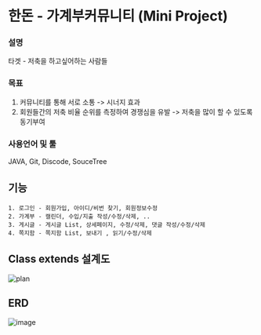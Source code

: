 # 한돈 - 가계부커뮤니티 (Mini Project)


### 설명 
타겟 - 저축을 하고싶어하는 사람들

### 목표 

1. 커뮤니티를 통해 서로 소통 -> 시너지 효과
2. 회원들간의 저축 비율 순위를 측정하여 경쟁심을 유발 -> 저축을 많이 할 수 있도록 동기부여

### 사용언어 및 툴
JAVA, Git, Discode, SouceTree

## 기능
```
1. 로그인 - 회원가입, 아이디/비번 찾기, 회원정보수정
2. 가계부 - 캘린더, 수입/지출 작성/수정/삭제, ..
3. 게시글 - 게시글 List, 상세페이지, 수정/삭제, 댓글 작성/수정/삭제
4. 쪽지함 - 쪽지함 List, 보내기 , 읽기/수정/삭제
```

## Class extends 설계도
![plan](https://github.com/user-attachments/assets/f1389505-35da-4249-8174-6c8abb31d988)

## ERD
![image](https://github.com/user-attachments/assets/92814c48-be18-492e-9273-4488cb5a6928)

